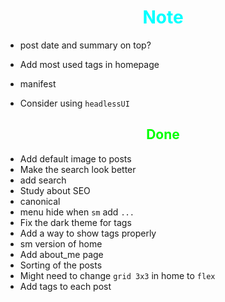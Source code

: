 # <div style="text-align:center; color:cyan"> Note </div>

* post date and summary on top?

* Add most used tags in homepage

* manifest

* Consider using `headlessUI`

## <div style="text-align:center; color:lime"> Done </div>

* Add default image to posts
* Make the search look better
* add search
* Study about SEO
* canonical
* menu hide when `sm` add `...`
* Fix the dark theme for tags
* Add a way to show tags properly
* sm version of home
* Add about_me page
* Sorting of the posts
* Might need to change `grid 3x3` in home to `flex`
* Add tags to each post
